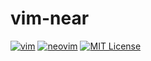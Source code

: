 
# vim-near

[![vim](https://github.com/rbtnn/vim-near/workflows/vim/badge.svg)](https://github.com/rbtnn/vim-near/actions?query=workflow%3Avim)
[![neovim](https://github.com/rbtnn/vim-near/workflows/neovim/badge.svg)](https://github.com/rbtnn/vim-near/actions?query=workflow%3Aneovim)
[![MIT License](https://img.shields.io/badge/license-MIT-blue.svg)](LICENSE)

